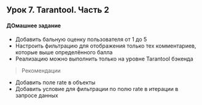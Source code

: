 ## Урок 7. Tarantool. Часть 2
#### ДОмашнее задание
- Добавить бальную оценку пользователя от 1 до 5
- Настроить фильтрацию для отображения только тех комментариев,
  которые выше определённого балла
- Реализацию можно выполнить только на уровне Tarantool бэкенда

> Рекомендации
- Добавить поле rate в объекты
- Добавить условие для фильтрации по полю rate в итерации в запросе данных
